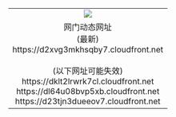 ﻿<table>
  <tr></tr>
  <tr><td colspan=2 align=center><img src="https://d2xvg3mkhsqby7.cloudfront.net/Up/oGate.jpg" /></td></tr>
  <tr><td colspan=2 align=center>网门动态网址<br/>(最新)
<br>https://d2xvg3mkhsqby7.cloudfront.net
<br/><br/>(以下网址可能失效)
<br>https://dklt2lrwrk7cl.cloudfront.net
<br>https://dl64u08bvp5xb.cloudfront.net
<br>https://d23tjn3dueeov7.cloudfront.net
    </td>
  </tr>
</table>
